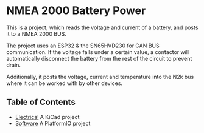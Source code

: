 # NMEA 2000 Battery Power

This is a project, which reads the voltage and current of a battery, and posts it to a NMEA 2000 BUS.

The project uses an ESP32 & the SN65HVD230 for CAN BUS communication. If the voltage falls under a certain value, a contactor will automatically disconnect the battery from the rest of the circuit to prevent drain. 

Additionally, it posts the voltage, current and temperature into the N2k bus where it can be worked with by other devices.

## Table of Contents

- [Electrical](/Electrical) A KiCad project 
- [Software](/Software) A PlatformIO project

